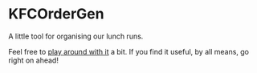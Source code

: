 # KFCOrderGen
A little tool for organising our lunch runs.

Feel free to [play around with it](https://kfc.tem.party) a bit. If you find it useful, by all means, go right on ahead!
